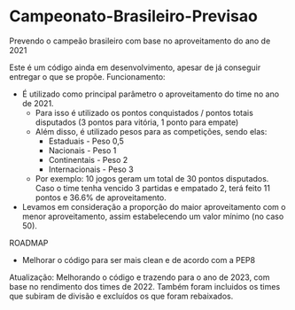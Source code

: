 # Campeonato-Brasileiro-Previsao
Prevendo o campeão brasileiro com base no aproveitamento do ano de 2021

Este é um código ainda em desenvolvimento, apesar de já conseguir entregar o que se propõe.
Funcionamento:
  - É utilizado como principal parâmetro o aproveitamento do time no ano de 2021.
    - Para isso é utilizado os pontos conquistados / pontos totais disputados (3 pontos para vitória, 1 ponto para empate)
    - Além disso, é utilizado pesos para as competições, sendo elas:
      - Estaduais - Peso 0,5
      - Nacionais - Peso 1
      - Continentais - Peso 2
      - Internacionais - Peso 3 
     - Por exemplo: 10 jogos geram um total de 30 pontos disputados. Caso o time tenha vencido 3 partidas e empatado 2, terá feito 11 pontos e 36.6% de aproveitamento.
  - Levamos em consideração a proporção do maior aproveitamento com o menor aproveitamento, assim estabelecendo um valor mínimo (no caso 50). 


ROADMAP

- Melhorar o código para ser mais clean e de acordo com a PEP8

Atualização: Melhorando o código e trazendo para o ano de 2023, com base no rendimento dos times de 2022. Também foram incluidos os times que subiram de divisão e excluídos os que foram rebaixados.
